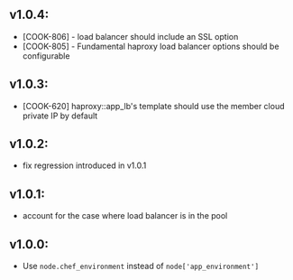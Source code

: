 ## v1.0.4:

* [COOK-806] - load balancer should include an SSL option
* [COOK-805] - Fundamental haproxy load balancer options should be configurable

## v1.0.3:

* [COOK-620] haproxy::app_lb's template should use the member cloud private IP by default

## v1.0.2:

* fix regression introduced in v1.0.1

## v1.0.1:

* account for the case where load balancer is in the pool

## v1.0.0:

* Use `node.chef_environment` instead of `node['app_environment']`
